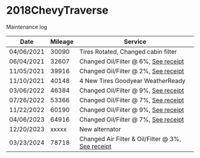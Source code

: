 # 2018ChevyTraverse
Maintenance log

| Date       | Mileage | Service                              |
|------------|---------|--------------------------------------|
| 04/06/2021 |  30090  | Tires Rotated, Changed cabin filter  |
| 06/04/2021 |  32607  | Changed Oil/Filter @ 6%, [See receipt](imgs/receipt_05_31_2021.png) |
| 11/05/2021 |  39916  | Changed Oil/Filter @ 2%, [See receipt](imgs/receipt_11_05_2021.png) |
| 11/10/2021 |  40148  | 4 New Tires Goodyear WeatherReady    |  
| 03/06/2022 |  46384  | Changed Oil/Filter @ 9%, [See receipt](imgs/receipt_02_19_2022.png) |
| 07/26/2022 |  53366  | Changed Oil/Filter @ 7%, [See receipt](imgs/receipt_06_11_2022.png) |
| 11/22/2022 |  60190  | Changed Oil/Filter @ 9%, [See receipt](imgs/receipt_11_22_2022.png) |
| 04/06/2023 |  64916  | Changed Oil/Filter @ 7%, [See receipt](imgs/receipt_04_02_2023.png) |
| 12/20/2023 |  xxxxx  | New alternator |
| 03/23/2024 |  78718  | Changed Air Filter & Oil/Filter @ 3%, [See receipt](imgs/receipt_03_23_2024.png)
